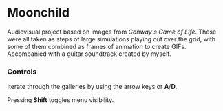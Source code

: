 # Moonchild

Audiovisual project based on images from *Conway's Game of Life*. These were all taken as steps of large simulations playing out over the grid, with some of them combined as frames of animation to create GIFs. 
Accompanied with a guitar soundtrack created by myself.

### Controls

Iterate through the galleries by using the arrow keys or **A**/**D**.

Pressing **Shift** toggles menu visibility.
 
